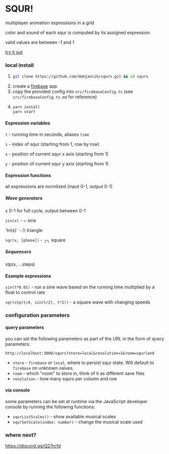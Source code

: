 # SQUR!

multiplayer animation expressions in a grid

color and sound of each squr is computed by its assigned expression

valid values are between -1 and 1

[try it out](http://domjancik.github.io/squrs)

### local install

1. ```bash
   git clone https://github.com/domjancik/squrs.git && cd squrs
   ```
2. create a [firebase](https://console.firebase.google.com/?pli=1) app
3. copy the provided config into `src/firebaseConfig.ts` (see `src/firebaseConfig.ts.md` for reference)
4. ```bash
   yarn install
   yarn start
   ```

#### Expression variables

`t` - running time in seconds, aliases `time`

`i` - index of squr (starting from 1, row by row)

`x` - position of current squr x axis (starting from 1)

`y` - position of current squr y axis (starting from 1)

#### Expression functions

all expressions are normlized (input 0-1, output 0-1)

##### Wave generators

x 0-1 for full cycle, output between 0-1

`sin(x)` - ~ sine

'tri(x)` - /\ triangle

`sqr(x, [phase])` - ┌┐ square

##### Sequencers

stp(x, ...steps)

#### Example expressions

`sin(t*0.01)` - run a sine wave based on the running time multiplied by a float to control rate

`sqr(stp(t/4, sin(t/2), t*2))` - a square wave with changing speeds

### configuration parameters

#### query parameters

you can set the following parameters as part of the URL in the form of query parameters:

```
http://localhost:3000/squrs?store=local&resolution=1&room=squrland
```

- `store` - `firebase` or `local`, where to persist squr state. Will default to `firebase` on unknown values.
- `room` - which "room" to store in, think of it as different save files
- `resolution` - how many squrs per column and row

#### via console

some parameters can be set at runtime via the JavaScript developer console by running the following functions:

- `squrListScales()` - show available musical scales
- `squrSetScale(index: number)` - change the musical scale used

### where next?

https://discord.gg/Q27rcfd
